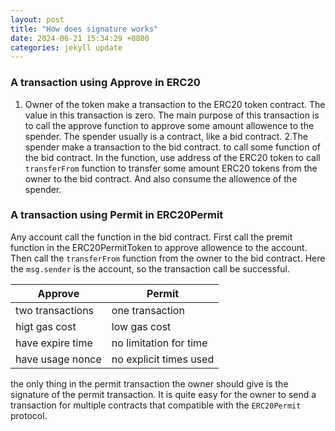 ```yaml
---
layout: post
title: "How does signature works"
date: 2024-06-21 15:34:29 +0800
categories: jekyll update
---
```


### A transaction using Approve in ERC20

1. Owner of the token make a transaction to the ERC20 token contract. The value in this transaction is zero. The main purpose of this transaction is to call the approve function to approve some amount allowence to the spender. The spender usually is a contract, like a bid contract.
   2.The spender make a transaction to the bid contract. to call some function of the bid contract. In the function, use address of the ERC20 token to call `transferFrom` function to transfer some amount ERC20 tokens from the owner to the bid contract. And also consume the allowence of the spender.

### A transaction using Permit in ERC20Permit

Any account call the function in the bid contract. First call the premit function in the ERC20PermitToken to approve allowence to the account.
Then call the `transferFrom` function from the owner to the bid contract. Here the `msg.sender` is the account, so the transaction call be successful.

| Approve          | Permit          |
| ---------------- | --------------- |
| two transactions | one transaction |
| higt gas cost    | low gas cost    |
| have expire time | no limitation for time|
| have usage nonce | no explicit times used|

the only thing in the permit transaction the owner should give is the signature of the permit transaction. It is quite easy for the owner to send a transaction for multiple contracts that compatible with the `ERC20Permit` protocol.
